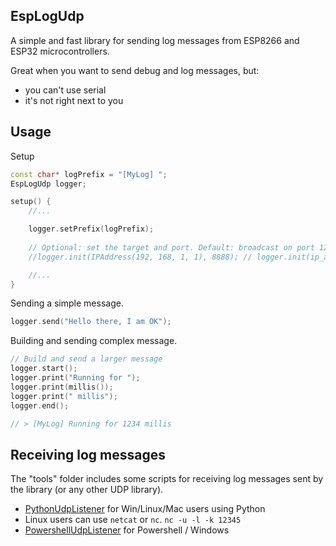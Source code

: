 ## EspLogUdp
A simple and fast library for sending log messages from ESP8266 and ESP32 microcontrollers.

Great when you want to send debug and log messages, but:
* you can't use serial
* it's not right next to you

## Usage
Setup

```cpp
const char* logPrefix = "[MyLog] ";
EspLogUdp logger;

setup() {
    //...

    logger.setPrefix(logPrefix);
    
    // Optional: set the target and port. Default: broadcast on port 12345
    //logger.init(IPAddress(192, 168, 1, 1), 8888); // logger.init(ip_address, port)

    //...
}
```

Sending a simple message.
```cpp
logger.send("Hello there, I am OK");
```

Building and sending complex message.

```cpp
// Build and send a larger message
logger.start();
logger.print("Running for ");
logger.print(millis());
logger.print(" millis");
logger.end();

// > [MyLog] Running for 1234 millis
```

## Receiving log messages
The "tools" folder includes some scripts for receiving log messages sent by the library (or any other UDP library).

* [PythonUdpListener](tools/PythonUdpListener.py) for Win/Linux/Mac users using Python
* Linux users can use `netcat` or `nc`. `nc -u -l -k 12345`
* [PowershellUdpListener](toos/PowershellUdpListener.ps1) for Powershell / Windows